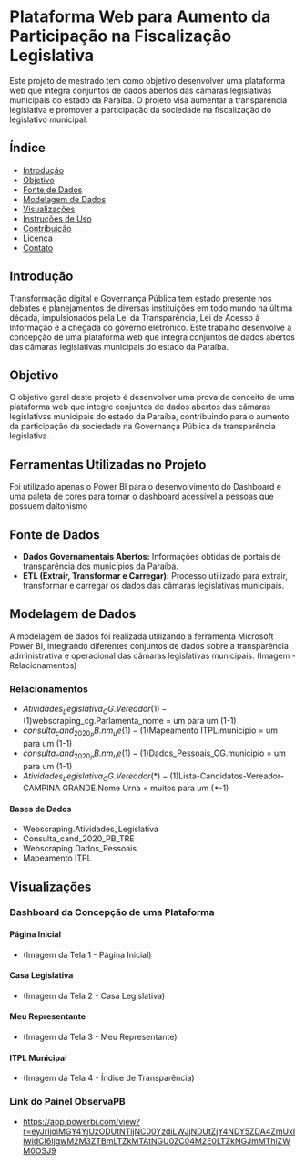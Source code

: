 # Plataforma Web para Aumento da Participação na Fiscalização Legislativa

Este projeto de mestrado tem como objetivo desenvolver uma plataforma web que integra conjuntos de dados abertos das câmaras legislativas municipais do estado da Paraíba. O projeto visa aumentar a transparência legislativa e promover a participação da sociedade na fiscalização do legislativo municipal.

## Índice

- [Introdução](#introdução)
- [Objetivo](#objetivo)
- [Fonte de Dados](#fonte-de-dados)
- [Modelagem de Dados](#modelagem-de-dados)
- [Visualizações](#visualizações)
- [Instruções de Uso](#instruções-de-uso)
- [Contribuição](#contribuição)
- [Licença](#licença)
- [Contato](#contato)

## Introdução

Transformação digital e Governança Pública tem estado presente nos debates e planejamentos de diversas instituições em todo mundo na última década, impulsionados pela Lei da Transparência, Lei de Acesso à Informação e a chegada do governo eletrônico. Este trabalho desenvolve a concepção de uma plataforma web que integra conjuntos de dados abertos das câmaras legislativas municipais do estado da Paraíba.

## Objetivo

O objetivo geral deste projeto é desenvolver uma prova de conceito de uma plataforma web que integre conjuntos de dados abertos das câmaras legislativas municipais do estado da Paraíba, contribuindo para o aumento da participação da sociedade na Governança Pública da transparência legislativa.

## Ferramentas Utilizadas no Projeto
Foi utilizado apenas o Power BI para o desenvolvimento do Dashboard e uma paleta de cores para tornar o dashboard acessível a pessoas que possuem daltonismo

## Fonte de Dados

- **Dados Governamentais Abertos:** Informações obtidas de portais de transparência dos municípios da Paraíba.
- **ETL (Extrair, Transformar e Carregar):** Processo utilizado para extrair, transformar e carregar os dados das câmaras legislativas municipais.

## Modelagem de Dados

A modelagem de dados foi realizada utilizando a ferramenta Microsoft Power BI, integrando diferentes conjuntos de dados sobre a transparência administrativa e operacional das câmaras legislativas municipais. (Imagem - Relacionamentos)

### Relacionamentos
- $Atividades_Legislativa_CG.Vereador(1) - (1)$webscraping_cg.Parlamenta_nome = um para um (1-1)
- $consulta_cand_2020_PB.nm_ue(1) - (1)$Mapeamento ITPL.municipio = um para um (1-1)
-  $consulta_cand_2020_PB.nm_ue(1) - (1)$Dados_Pessoais_CG.municipio = um para um (1-1)
-  $Atividades_Legislativa_CG.Vereador(*) - (1)$Lista-Candidatos-Vereador-CAMPINA GRANDE.Nome Urna = muitos para um (*-1)

#### Bases de Dados
- Webscraping.Atividades_Legislativa
- Consulta_cand_2020_PB_TRE
- Webscraping.Dados_Pessoais
- Mapeamento ITPL




## Visualizações

### Dashboard da Concepção de uma Plataforma

#### Página Inicial
- (Imagem da Tela 1 - Página Inicial)

#### Casa Legislativa
- (Imagem da Tela 2 - Casa Legislativa)

#### Meu Representante
- (Imagem da Tela 3 - Meu Representante)

#### ITPL Municipal
- (Imagem da Tela 4 - Índice de Transparência)

### Link do Painel ObservaPB 
- https://app.powerbi.com/view?r=eyJrIjoiMGY4YjUzODUtNTljNC00YzdiLWJjNDUtZjY4NDY5ZDA4ZmUxIiwidCI6IjgwM2M3ZTBmLTZkMTAtNGU0ZC04M2E0LTZkNGJmMThiZWM0OSJ9
